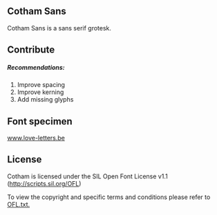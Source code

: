 ## Cotham Sans

Cotham Sans is a sans serif grotesk.

## Contribute
##### Recommendations:
1. Improve spacing
2. Improve kerning
3. Add missing glyphs

## Font specimen
www.love-letters.be

## License

Cotham is licensed under the SIL Open Font License v1.1 (http://scripts.sil.org/OFL)

To view the copyright and specific terms and conditions please refer to [OFL.txt.](OFL.txt)

